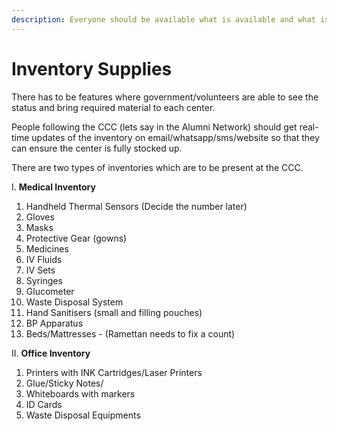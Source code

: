 ```yaml
---
description: Everyone should be available what is available and what is not available
---
```


# Inventory Supplies

There has to be features where government/volunteers are able to see the status and bring required material to each center.  
  
People following the CCC \(lets say in the Alumni Network\) should get real-time updates of the inventory on email/whatsapp/sms/website so that they can ensure the center is fully stocked up.  
  
There are two types of inventories which are to be present at the CCC.  
  
I. **Medical Inventory**

1. Handheld Thermal Sensors \(Decide the number later\)
2. Gloves
3. Masks
4. Protective Gear \(gowns\)
5. Medicines
6. IV Fluids
7. IV Sets
8. Syringes
9. Glucometer
10. Waste Disposal System
11. Hand Sanitisers \(small and filling pouches\)
12. BP Apparatus
13. Beds/Mattresses - \(Ramettan needs to fix a count\)

  
  
II. **Office Inventory**

1. Printers with INK Cartridges/Laser Printers
2. Glue/Sticky Notes/
3. Whiteboards with markers
4. ID Cards 
5. Waste Disposal Equipments





